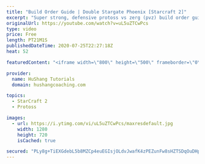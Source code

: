 ```yaml
---
title: "Build Order Guide | Double Stargate Phoenix [Starcraft 2]"
excerpt: "Super strong, defensive protoss vs zerg (pvz) build order guide. This opening is going to give you incredible map control over zerg in the mid-game, letting you scout exactly what is coming your way and making it easy to feel in control of the game. This build also completely owns mutalisk transitions"
originalUrl: https://youtube.com/watch?v=uL5uZTCwPcs
type: video
price: Free
length: PT21M1S
publishedDateTime: 2020-07-25T22:27:18Z
heat: 52

featuredContent: "<iframe width=\"800\" height=\"500\" frameborder=\"0\" src=\"https://www.youtube.com/embed/uL5uZTCwPcs\" allow=\"accelerometer; autoplay; encrypted-media; gyroscope; picture-in-picture\" allowfullscreen></iframe>"

provider:
  name: HuShang Tutorials
  domain: hushangcoaching.com

topics:
  - StarCraft 2
  - Protoss

images:
  - url: https://i.ytimg.com/vi/uL5uZTCwPcs/maxresdefault.jpg
    width: 1280
    height: 720
    isCached: true

secured: "PLy8g+TiEXGdebL5b8MZCp4euEGIsjOLdvJwafK4zPEZunFw8sHZTSDqOuDHpV68//7XBHWvAPGiwSAU09eM2XjFbA3gKHGeK/ViG2c0f7jdFDiLq1DozBiGU75Qc9XJwAdYRoL6lTXCi4iJ1xCEKNDYBZaqa+Gei/UcjbTLt/OUcPkqSk5zPiSgmgOmn6lA3nwk1ugjievPMcxOxiMbbjShNzaJTwx8N397rCbuFlIY1Ue/nZqKlwSbnRvmOqrI0exXCewODuEIR1MLhLipsmR/aXq7gZNFOeCFCfu/QXg+dvBUXH1NgrK9aQDyfzBSJVRtUK29gLbL2e68B9SVCYv236B/ze6o0aVVGz7UtioZulN1nuhVev2yC0UxRTwvD6LeAQLf/bc+5uOZdqCh9/M7az//VNnG5HLFBzGBh0A=;PDpoUhFHh2nolfEIXp5M3Q=="
---
```


